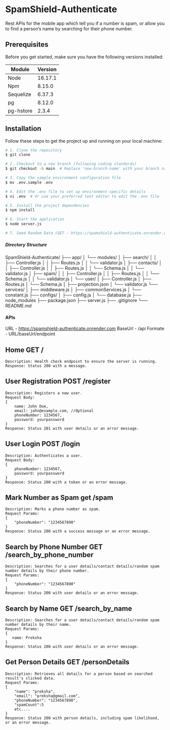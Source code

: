 # SpamShield-Authenticate
Rest APIs for the mobile app which tell you if a number is spam, or allow you to find a person’s name by searching for their phone number.

## Prerequisites
Before you get started, make sure you have the following versions installed:

| Module    | Version |
| --------- | ------- |
| Node      | 16.17.1 |
| Npm       | 8.15.0  |
| Sequelize | 6.37.3  |
| pg        | 8.12.0  |
| pg-hstore | 2.3.4   |


## Installation
Follow these steps to get the project up and running on your local machine:

```bash
# 1. Clone the repository
$ git clone 

# 2. Checkout to a new branch (following coding standards)
$ git checkout -b main  # Replace 'new-branch-name' with your branch name

# 3. Copy the sample environment configuration file
$ mv .env.sample .env

# 4. Edit the .env file to set up environment-specific details
$ vi .env  # Or use your preferred text editor to edit the .env file

# 5. Install the project dependencies
$ npm install

# 6. Start the application
$ node server.js

# 7. Seed Random Data (GET - https://spamshield-authenticate.onrender.com/api/seed_data)
```

##### Directory Structure

SpamShield-Authenticate/
├── app/
│   └── modules/
│       ├── search/
│       │   ├── Controller.js
│       │   ├── Routes.js
│       │   └── validator.js
│       ├── contacts/
│       │   ├── Controller.js
│       │   ├── Routes.js
│       │   └── Schema.js
│       │   └── validator.js
│       ├── spam/
│       │   ├── Controller.js
│       │   ├── Routes.js
│       │   └── Schema.js
│       │   └── validator.js
│       └── user/
│           ├── Controller.js
│           ├── Routes.js
│           └── Schema.js
│           ├── projection.json
│           └── validator.js
└── services/
│       ├── middleware.js
│       ├── commonServices.js
│       └── constant.js
├── configs/
│   ├── config.js
│   └── database.js
├── node_modules
├── package.json
├── server.js
├── .gitignore
└── README.md


#### APIs 
URL - https://spamshield-authenticate.onrender.com 
BaseUrl - /api
Formate - URL/baseUrl/endpoint

## Home  GET /
    Description: Health check endpoint to ensure the server is running.
    Response: Status 200 with a message.

## User Registration POST /register
    Description: Registers a new user.
    Request Body:
    {
        name: John Doe,
        email: john@example.com, //Optional
        phoneNumber: 1234567,
        password: yourpassword
    }
    Response: Status 201 with user details or an error message.

## User Login POST /login
    Description: Authenticates a user.
    Request Body:
    {
        phoneNumber: 1234567,
        password: yourpassword
    }
    Response: Status 200 with a token or an error message.

## Mark Number as Spam get /spam
    Description: Marks a phone number as spam.
    Request Params:
    {
        "phoneNumber": "1234567890"
    }
    Response: Status 200 with a success message or an error message.

## Search by Phone Number GET /search_by_phone_number
    Description: Searches for a user details/contact details/random spam number details by their phone number.
    Request Params:
    {
        "phoneNumber": "1234567890"
    }
    Response: Status 200 with user details or an error message.

## Search by Name GET /search_by_name
    Description: Searches for a user details/contact details/random spam number details by their name.
    Request Params:
    {
       name: Preksha
    }
    Response: Status 200 with user details or an error message.

## Get Person Details GET /personDetails
    Description: Retrieves all details for a person based on searched result's clicked data. 
    Request Params:
    {
        "name": "preksha",
        "email": "preksha@gmail.com",
        "phoneNumber": "1234567890",
        "spamCount":5
        etc....
    }
    Response: Status 200 with person details, including spam likelihood, or an error message.


